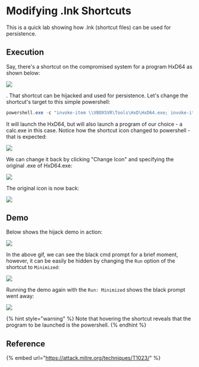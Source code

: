 # Modifying .lnk Shortcuts

This is a quick lab showing how .lnk (shortcut files) can be used for persistence.

## Execution

Say, there's a shortcut on the compromised system for a program HxD64 as shown below:

![](<../../.gitbook/assets/image (432).png>)

. That shortcut can be hijacked and used for persistence. Let's change the shortcut's target to this simple powershell:

```csharp
powershell.exe -c "invoke-item \\VBOXSVR\Tools\HxD\HxD64.exe; invoke-item c:\windows\system32\calc.exe"
```

It will launch the HxD64, but will also launch a program of our choice - a calc.exe in this case. Notice how the shortcut icon changed to powershell - that is expected:

![](<../../.gitbook/assets/image (433).png>)

We can change it back by clicking "Change Icon" and specifying the original .exe of HxD64.exe:

![](<../../.gitbook/assets/image (434).png>)

The original icon is now back:

![](<../../.gitbook/assets/image (435).png>)

## Demo

Below shows the hijack demo in action:

![](../../.gitbook/assets/lnk-hijacking.gif)

In the above gif, we can see the black cmd prompt for a brief moment, however, it can be easily be hidden by changing the `Run` option of the shortcut to `Minimized`:

![](<../../.gitbook/assets/image (436).png>)

Running the demo again with the `Run: Minimized` shows the black prompt went away:

![](../../.gitbook/assets/lnk-hijacking-minimized.gif)

{% hint style="warning" %}
Note that hovering the shortcut reveals that the program to be launched is the powershell.
{% endhint %}

## Reference

{% embed url="https://attack.mitre.org/techniques/T1023/" %}
